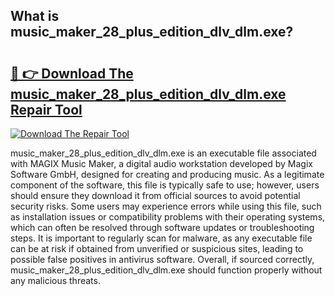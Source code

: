 ## What is music_maker_28_plus_edition_dlv_dlm.exe? 

# <h2><a href="https://exedetect.com/download.php?music_maker_28_plus_edition_dlv_dlm.exe">🔗 👉 Download The music_maker_28_plus_edition_dlv_dlm.exe Repair Tool</a></h2>

[![Download The Repair Tool](https://exedetect.com/download-button.jpg)](https://exedetect.com/download.php?music_maker_28_plus_edition_dlv_dlm.exe)

music_maker_28_plus_edition_dlv_dlm.exe is an executable file associated with MAGIX Music Maker, a digital audio workstation developed by Magix Software GmbH, designed for creating and producing music. As a legitimate component of the software, this file is typically safe to use; however, users should ensure they download it from official sources to avoid potential security risks. Some users may experience errors while using this file, such as installation issues or compatibility problems with their operating systems, which can often be resolved through software updates or troubleshooting steps. It is important to regularly scan for malware, as any executable file can be at risk if obtained from unverified or suspicious sites, leading to possible false positives in antivirus software. Overall, if sourced correctly, music_maker_28_plus_edition_dlv_dlm.exe should function properly without any malicious threats.
